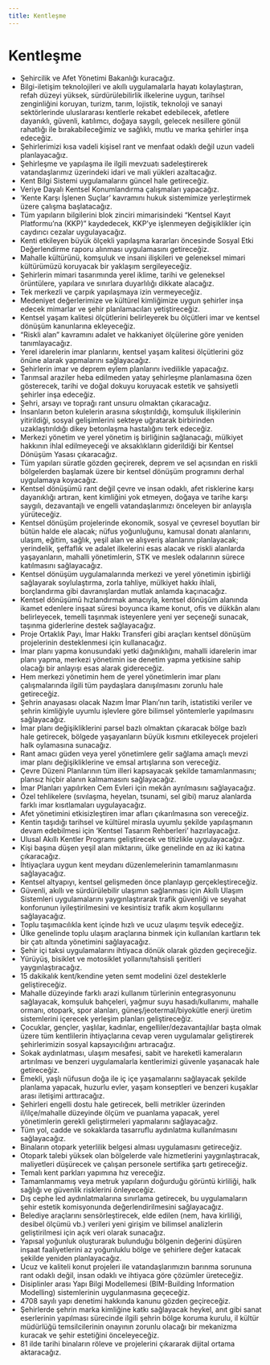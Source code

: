 ```yaml
---
title: Kentleşme
---
```


Kentleşme
===

* Şehircilik ve Afet Yönetimi Bakanlığı kuracağız.
* Bilgi-iletişim teknolojileri ve akıllı uygulamalarla hayatı kolaylaştıran, refah düzeyi yüksek, sürdürülebilirlik ilkelerine uygun, tarihsel zenginliğini koruyan, turizm, tarım, lojistik, teknoloji ve sanayi sektörlerinde uluslararası kentlerle rekabet edebilecek, afetlere dayanıklı, güvenli, katılımcı, doğaya saygılı, gelecek nesillere gönül rahatlığı ile bırakabileceğimiz ve sağlıklı, mutlu ve marka şehirler inşa edeceğiz.
* Şehirlerimizi kısa vadeli kişisel rant ve menfaat odaklı değil uzun vadeli planlayacağız.
* Şehirleşme ve yapılaşma ile ilgili mevzuatı sadeleştirerek vatandaşlarımız üzerindeki idari ve mali yükleri azaltacağız.
* Kent Bilgi Sistemi uygulamalarını güncel hale getireceğiz.
* Veriye Dayalı Kentsel Konumlandırma çalışmaları yapacağız.
* ‘Kente Karşı İşlenen Suçlar’ kavramını hukuk sistemimize yerleştirmek üzere çalışma başlatacağız.
* Tüm yapıların bilgilerini blok zinciri mimarisindeki “Kentsel Kayıt Platformu’na (KKP)” kaydedecek, KKP’ye işlenmeyen değişiklikler için caydırıcı cezalar uygulayacağız.
* Kenti etkileyen büyük ölçekli yapılaşma kararları öncesinde Sosyal Etki Değerlendirme raporu alınması uygulamasını getireceğiz.
* Mahalle kültürünü, komşuluk ve insani ilişkileri ve geleneksel mimari kültürümüzü koruyacak bir yaklaşım sergileyeceğiz.
* Şehirlerin mimari tasarımında yerel iklime, tarihi ve geleneksel örüntülere, yapılara ve sınırlara duyarlılığı dikkate alacağız.
* Tek merkezli ve çarpık yapılaşmaya izin vermeyeceğiz.
* Medeniyet değerlerimize ve kültürel kimliğimize uygun şehirler inşa edecek mimarlar ve şehir planlamacıları yetiştireceğiz.
* Kentsel yaşam kalitesi ölçütlerini belirleyerek bu ölçütleri imar ve kentsel dönüşüm kanunlarına ekleyeceğiz.
* “Riskli alan” kavramını adalet ve hakkaniyet ölçülerine göre yeniden tanımlayacağız.
* Yerel idarelerin imar planlarını, kentsel yaşam kalitesi ölçütlerini göz önüne alarak yapmalarını sağlayacağız.
* Şehirlerin imar ve deprem eylem planlarını ivedilikle yapacağız.
* Tarımsal araziler heba edilmeden yatay şehirleşme planlamasına özen gösterecek, tarihi ve doğal dokuyu koruyacak estetik ve şahsiyetli şehirler inşa edeceğiz.
* Şehri, arsayı ve toprağı rant unsuru olmaktan çıkaracağız.
* İnsanların beton kulelerin arasına sıkıştırıldığı, komşuluk ilişkilerinin yitirildiği, sosyal gelişimlerini sekteye uğratarak birbirinden uzaklaştırıldığı dikey betonlaşma hastalığını terk edeceğiz.
* Merkezi yönetim ve yerel yönetim iş birliğinin sağlanacağı, mülkiyet hakkının ihlal edilmeyeceği ve aksaklıkların giderildiği bir Kentsel Dönüşüm Yasası çıkaracağız.
* Tüm yapıları süratle gözden geçirerek, deprem ve sel açısından en riskli bölgelerden başlamak üzere bir kentsel dönüşüm programını derhal uygulamaya koyacağız.
* Kentsel dönüşümü rant değil çevre ve insan odaklı, afet risklerine karşı dayanıklığı artıran, kent kimliğini yok etmeyen, doğaya ve tarihe karşı saygılı, dezavantajlı ve engelli vatandaşlarımızı önceleyen bir anlayışla yürüteceğiz.
* Kentsel dönüşüm projelerinde ekonomik, sosyal ve çevresel boyutları bir bütün halde ele alacak; nüfus yoğunluğunu, kamusal donatı alanlarını, ulaşım, eğitim, sağlık, yeşil alan ve alışveriş alanlarını planlayacak; yerindelik, şeffaflık ve adalet ilkelerini esas alacak ve riskli alanlarda yaşayanların, mahalli yönetimlerin, STK ve meslek odalarının sürece katılmasını sağlayacağız.
* Kentsel dönüşüm uygulamalarında merkezi ve yerel yönetimin işbirliği sağlayarak soylulaştırma, zorla tahliye, mülkiyet hakkı ihlali, borçlandırma gibi davranışlardan mutlak anlamda kaçınacağız.
* Kentsel dönüşümü hızlandırmak amacıyla, kentsel dönüşüm alanında ikamet edenlere inşaat süresi boyunca ikame konut, ofis ve dükkân alanı belirleyecek, temelli taşınmak isteyenlere yeni yer seçeneği sunacak, taşınma giderlerine destek sağlayacağız.
* Proje Ortaklık Payı, İmar Hakkı Transferi gibi araçları kentsel dönüşüm projelerinin desteklenmesi için kullanacağız.
* İmar planı yapma konusundaki yetki dağınıklığını, mahalli idarelerin imar planı yapma, merkezi yönetimin ise denetim yapma yetkisine sahip olacağı bir anlayışı esas alarak gidereceğiz.
* Hem merkezi yönetimin hem de yerel yönetimlerin imar planı çalışmalarında ilgili tüm paydaşlara danışılmasını zorunlu hale getireceğiz.
* Şehrin anayasası olacak Nazım İmar Planı’nın tarih, istatistiki veriler ve şehrin kimliğiyle uyumlu işlevlere göre bilimsel yöntemlerle yapılmasını sağlayacağız.
* İmar planı değişikliklerini parsel bazlı olmaktan çıkaracak bölge bazlı hale getirecek, bölgede yaşayanların büyük kısmını etkileyecek projeleri halk oylamasına sunacağız.
* Rant amacı güden veya yerel yönetimlere gelir sağlama amaçlı mevzi imar planı değişikliklerine ve emsal artışlarına son vereceğiz.
* Çevre Düzeni Planlarının tüm illeri kapsayacak şekilde tamamlanmasını; plansız hiçbir alanın kalmamasını sağlayacağız.
* İmar Planları yapılırken Cem Evleri için mekân ayrılmasını sağlayacağız.
* Özel tehlikelere (sıvılaşma, heyelan, tsunami, sel gibi) maruz alanlarda farklı imar kısıtlamaları uygulayacağız.
* Afet yönetimini etkisizleştiren imar afları çıkarılmasına son vereceğiz.
* Kentin taşıdığı tarihsel ve kültürel mirasla uyumlu şekilde yapılaşmanın devam edebilmesi için ‘Kentsel Tasarım Rehberleri’ hazırlayacağız.
* Ulusal Akıllı Kentler Programı geliştirecek ve titizlikle uygulayacağız.
* Kişi başına düşen yeşil alan miktarını, ülke genelinde en az iki katına çıkaracağız.
* İhtiyaçlara uygun kent meydanı düzenlemelerinin tamamlanmasını sağlayacağız.
* Kentsel altyapıyı, kentsel gelişmeden önce planlayıp gerçekleştireceğiz.
* Güvenli, akıllı ve sürdürülebilir ulaşımın sağlanması için Akıllı Ulaşım Sistemleri uygulamalarını yaygınlaştırarak trafik güvenliği ve seyahat konforunun iyileştirilmesini ve kesintisiz trafik akım koşullarını sağlayacağız.
* Toplu taşımacılıkla kent içinde hızlı ve ucuz ulaşımı teşvik edeceğiz.
* Ülke genelinde toplu ulaşım araçlarına binmek için kullanılan kartların tek bir çatı altında yönetimini sağlayacağız.
* Şehir içi taksi uygulamalarını ihtiyaca dönük olarak gözden geçireceğiz.
* Yürüyüş, bisiklet ve motosiklet yollarını/tahsisli şeritleri yaygınlaştıracağız.
* 15 dakikalık kent/kendine yeten semt modelini özel desteklerle geliştireceğiz.
* Mahalle düzeyinde farklı arazi kullanım türlerinin entegrasyonunu sağlayacak, komşuluk bahçeleri, yağmur suyu hasadı/kullanımı, mahalle ormanı, otopark, spor alanları, güneş/jeotermal/biyokütle enerji üretim sistemlerini içerecek yerleşim planları geliştireceğiz.
* Çocuklar, gençler, yaşlılar, kadınlar, engelliler/dezavantajlılar başta olmak üzere tüm kentlilerin ihtiyaçlarına cevap veren uygulamalar geliştirerek şehirlerimizin sosyal kapsayıcılığını artıracağız.
* Sokak aydınlatması, ulaşım mesafesi, sabit ve hareketli kameraların artırılması ve benzeri uygulamalarla kentlerimizi güvenle yaşanacak hale getireceğiz.
* Emekli, yaşlı nüfusun doğa ile iç içe yaşamalarını sağlayacak şekilde planlama yapacak, huzurlu evler, yaşam konseptleri ve benzeri kuşaklar arası iletişimi arttıracağız.
* Şehirleri engelli dostu hale getirecek, belli metrikler üzerinden il/ilçe/mahalle düzeyinde ölçüm ve puanlama yapacak, yerel yönetimlerin gerekli geliştirmeleri yapmalarını sağlayacağız.
* Tüm yol, cadde ve sokaklarda tasarruflu aydınlatma kullanılmasını sağlayacağız.
* Binaların otopark yeterlilik belgesi alması uygulamasını getireceğiz.
* Otopark talebi yüksek olan bölgelerde vale hizmetlerini yaygınlaştıracak, maliyetleri düşürecek ve çalışan personele sertifika şartı getireceğiz.
* Temalı kent parkları yapımına hız vereceğiz.
* Tamamlanmamış veya metruk yapıların doğurduğu görüntü kirliliği, halk sağlığı ve güvenlik risklerini önleyeceğiz.
* Dış cephe led aydınlatmalarına sınırlama getirecek, bu uygulamaların şehir estetik komisyonunda değerlendirilmesini sağlayacağız.
* Belediye araçlarını sensörleştirecek, elde edilen (nem, hava kirliliği, desibel ölçümü vb.) verileri yeni girişim ve bilimsel analizlerin geliştirilmesi için açık veri olarak sunacağız.
* Yapısal yoğunluk oluşturarak bulunduğu bölgenin değerini düşüren inşaat faaliyetlerini az yoğunluklu bölge ve şehirlere değer katacak şekilde yeniden planlayacağız.
* Ucuz ve kaliteli konut projeleri ile vatandaşlarımızın barınma sorununa rant odaklı değil, insan odaklı ve ihtiyaca göre çözümler üreteceğiz.
* Disiplinler arası Yapı Bilgi Modellemesi (BIM-Building Information Modelling) sistemlerinin uygulanmasına geçeceğiz.
* 4708 sayılı yapı denetimi hakkında kanunu gözden geçireceğiz.
* Şehirlerde şehrin marka kimliğine katkı sağlayacak heykel, anıt gibi sanat eserlerinin yapılması sürecinde ilgili şehrin bölge koruma kurulu, il kültür müdürlüğü temsilcilerinin onayının zorunlu olacağı bir mekanizma kuracak ve şehir estetiğini önceleyeceğiz.
* 81 ilde tarihi binaların röleve ve projelerini çıkararak dijital ortama aktaracağız.